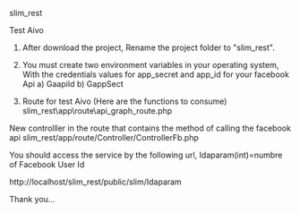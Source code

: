 slim_rest

Test Aivo

1) After download the project, Rename the project folder to "slim_rest".

2) You must create two environment variables in your operating system, With the credentials values for app_secret and app_id for your 	 facebook Api
	a) GaapiId
	b) GappSect

3) Route for test Aivo (Here are the functions to consume) slim_rest\app\route\api_graph_route.php

New controlller in the route that contains the method of calling the facebook api
slim_rest/app/route/Controller/ControllerFb.php

You should access the service by the following url, Idaparam(int)=numbre of Facebook User Id

http://localhost/slim_rest/public/slim/Idaparam

Thank you...
